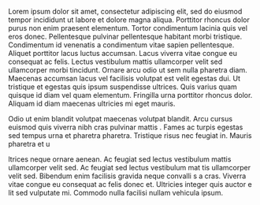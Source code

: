Lorem ipsum dolor sit amet, consectetur adipiscing elit, sed do eiusmod tempor incididunt ut labore et dolore magna aliqua. Porttitor rhoncus dolor purus non enim praesent elementum. Tortor condimentum lacinia quis vel eros donec. Pellentesque pulvinar pellentesque habitant morbi tristique. Condimentum id venenatis a condimentum vitae sapien pellentesque. Aliquet porttitor lacus luctus accumsan. Lacus viverra vitae congue eu consequat ac felis. Lectus vestibulum mattis ullamcorper velit sed ullamcorper morbi tincidunt.
Ornare arcu odio ut sem nulla pharetra diam. Maecenas accumsan lacus vel facilisis volutpat est velit egestas dui. 
Ut tristique et egestas quis ipsum suspendisse ultrices. Quis varius quam quisque id diam vel quam elementum.
Fringilla urna porttitor rhoncus dolor. Aliquam id diam maecenas ultricies mi eget mauris.

Odio ut enim blandit volutpat maecenas volutpat blandit. Arcu cursus euismod quis viverra nibh cras pulvinar mattis
. Fames ac turpis egestas sed tempus urna et pharetra pharetra. Tristique risus nec feugiat in. Mauris pharetra et u


ltrices neque ornare aenean. Ac feugiat sed lectus vestibulum mattis ullamcorper velit sed. Ac feugiat sed lectus vestibulum mat
tis ullamcorper velit sed. Bibendum enim facilisis gravida neque convalli
s a cras. Viverra vitae congue eu consequat ac felis donec et. Ultricies integer quis auctor e
lit sed vulputate mi. Commodo nulla facilisi nullam vehicula ipsum.
